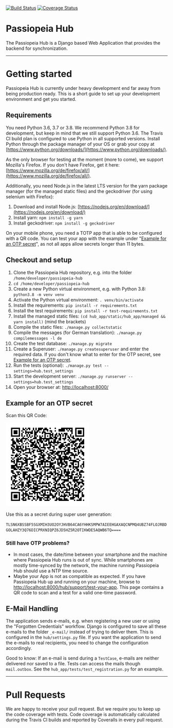 [![Build Status](https://travis-ci.org/passiopeia/passiopeia-hub.svg?branch=master)](https://travis-ci.org/passiopeia/passiopeia-hub)
[![Coverage Status](https://coveralls.io/repos/github/passiopeia/passiopeia-hub/badge.svg?branch=master)](https://coveralls.io/github/passiopeia/passiopeia-hub?branch=master)

# Passiopeia Hub

The Passiopeia Hub is a Django based Web Application that provides the backend for synchronization.

---

# Getting started

Passiopeia Hub is currently under heavy development end far away from being production ready. This is a short guide to
set up your development environment and get you started.

## Requirements

You need Python 3.6, 3.7 or 3.8. We recommend Python 3.8 for development, but keep in mind that we still support Python
3.6. The Travis CI build plan is configured to use Python in all supported versions. Install Python through the package
manager of your OS or grab your copy at [https://www.python.org/downloads/](https://www.python.org/downloads/).

As the only browser for testing at the moment (more to come), we support Mozilla's Firefox. If you don't have Firefox,
get it here: [https://www.mozilla.org/de/firefox/all/](https://www.mozilla.org/de/firefox/all/).

Additionally, you need Node.js in the latest LTS version for the yarn package manager (for the managed static files) and
the geckodriver (for using selenium with Firefox):

1. Download and install Node.js: [https://nodejs.org/en/download/](https://nodejs.org/en/download/)
2. Install yarn: `npm install -g yarn`
3. Install geckodriver: `npm install -g geckodriver`

On your mobile phone, you need a TOTP app that is able to be configured with a QR code. You can test your app with the
example under "[Example for an OTP secret](#example-for-an-otp-secret)", as not all apps allow secrets longer than 11
bytes.

## Checkout and setup

1. Clone the Passiopeia Hub repository, e.g. into the folder `/home/developer/passiopeia-hub`
2. `cd /home/developer/passiopeia-hub`
3. Create a new Python virtual environment, e.g. with Python 3.8: `python3.8 -m venv venv`
4. Activate the Python virtual environment: `. venv/bin/activate`
5. Install the requirements: `pip install -r requirements.txt`
6. Install the test requirements: `pip install -r test-requirements.txt`
7. Install the managed static files: `(cd hub_app/static/hub_app/managed && yarn install)` (mind the brackets)
8. Compile the static files: `./manage.py collectstatic`
9. Compile the messages (for German translation): `./manage.py compilemessages -l de`
10. Create the test database: `./manage.py migrate`
11. Create a Superuser: `./manage.py createsuperuser` and enter the required data. If you don't know what to enter for
the OTP secret, see [Example for an OTP secret](#example-for-an-otp-secret).
12. Run the tests (optional): `./manage.py test --settings=hub.test_settings`
13. Start the development server: `./manage.py runserver --settings=hub.test_settings`
14. Open your browser at: [http://localhost:8000/](http://localhost:8000/)

## Example for an OTP secret

Scan this QR Code:

![Development Secret](doc_files/development-secret.png)

Use this as a secret during super user generation:

`TLSN6XBSSBF5SGXMIH3UO2OYJHVB64CA6YHHKSMPW7AIEEHGAXAQCNPMQ4UBZ74FLOJRBDGOLAHZY3Q76DICPRXNIQPZ6JD5HZ5R2OTIKWDE5AQWB6TQ====`

### Still have OTP problems?

- In most cases, the date/time between your smartphone and the machine where Passiopeia Hub runs is out of sync. While
smartphones are mostly time-synced by the network, the machine running Passiopeia Hub should use a NTP time source.
- Maybe your App is not as compatible as expected. If you have Passiopeia Hub up and running on your machine, browse to
[http://localhost:8000/hub/support/test-your-app](http://localhost:8000/hub/support/test-your-app). This page contains
a QR code to scan and a test for a valid one-time password.

## E-Mail Handling

The application sends e-mails, e.g. when registering a new user or using the "Forgotten Credentials" workflow. Django is
configured to save all these e-mails to the folder `_e-mail/` instead of trying to deliver them. This is configured in
the `hub/settings.py` file. If you want the application to send the e-mails to real recipients, you need to change the
configuration accordingly.

Good to know: If an e-mail is send during a `TestCase`, e-mails are neither delivered nor saved to a file. Tests can
access the mails though `mail.outbox`. See the `hub_app/tests/test_registration.py` for an example.

---

# Pull Requests

We are happy to receive your pull request. But we require you to keep up the code coverage with tests. Code coverage is
automatically calculated during the Travis CI builds and reported by Coveralls in every pull request.
